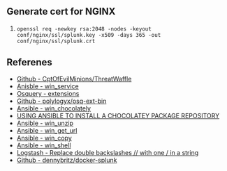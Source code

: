 #

## Generate cert for NGINX
1. `openssl req -newkey rsa:2048 -nodes -keyout conf/nginx/ssl/splunk.key -x509 -days 365 -out conf/nginx/ssl/splunk.crt`


## Referenes
* [Github - CptOfEvilMinions/ThreatWaffle](https://github.com/CptOfEvilMinions/ThreatWaffle/)
* [Anisble - win_service](https://docs.ansible.com/ansible/latest/modules/win_service_module.html)
* [Osquery - extensions](https://osquery.readthedocs.io/en/stable/deployment/extensions/)
* [Github - polylogyx/osq-ext-bin](https://github.com/polylogyx/osq-ext-bin)
* [Ansible - win_chocolately](https://docs.ansible.com/ansible/latest/modules/win_chocolatey_module.html)
* [USING ANSIBLE TO INSTALL A CHOCOLATEY PACKAGE REPOSITORY](https://www.frostbyte.us/using-ansible-to-install-a-chocolatey-package-repository/)
* [Ansible - win_unzip](https://docs.ansible.com/ansible/latest/modules/win_unzip_module.html)
* [Ansible - win_get_url](https://docs.ansible.com/ansible/latest/modules/win_get_url_module.html)
* [Ansible - win_copy](https://docs.ansible.com/ansible/2.4/win_copy_module.html)
* [Ansible - win_shell](https://docs.ansible.com/ansible/latest/modules/win_shell_module.html)
* [Logstash - Replace double backslashes // with one / in a string](https://discuss.elastic.co/t/replace-double-backslashes-with-one-in-a-string/165858/4)
* [Github - dennybritz/docker-splunk](https://github.com/dennybritz/docker-splunk/blob/master/enterprise/README.md)
